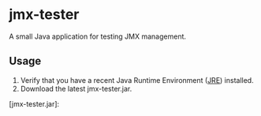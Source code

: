 # jmx-tester

A small Java application for testing JMX management.

## Usage

1. Verify that you have a recent Java Runtime Environment ([JRE]) installed.
2. Download the latest jmx-tester.jar.


[JRE]: https://java.com/
[jmx-tester.jar]: 